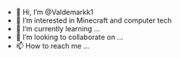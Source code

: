 - 👋 Hi, I’m @Valdemarkk1
- 👀 I’m interested in Minecraft and computer tech
- 🌱 I’m currently learning ...
- 💞️ I’m looking to collaborate on ...
- 📫 How to reach me ...

<!---
Valdemarkk1/Valdemarkk1 is a ✨ special ✨ repository because its `README.md` (this file) appears on your GitHub profile.
You can click the Preview link to take a look at your changes.
--->
